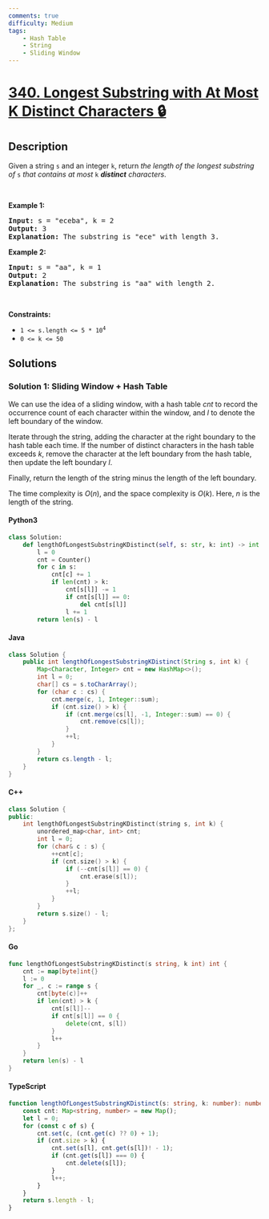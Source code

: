 ```yaml
---
comments: true
difficulty: Medium
tags:
    - Hash Table
    - String
    - Sliding Window
---
```


<!-- problem:start -->

# [340. Longest Substring with At Most K Distinct Characters 🔒](https://leetcode.com/problems/longest-substring-with-at-most-k-distinct-characters)

## Description

<!-- description:start -->

<p>Given a string <code>s</code> and an integer <code>k</code>, return <em>the length of the longest </em><span data-keyword="substring-nonempty"><em>substring</em></span><em> of</em> <code>s</code> <em>that contains at most</em> <code>k</code> <em><strong>distinct</strong> characters</em>.</p>

<p>&nbsp;</p>
<p><strong class="example">Example 1:</strong></p>

<pre>
<strong>Input:</strong> s = &quot;eceba&quot;, k = 2
<strong>Output:</strong> 3
<strong>Explanation:</strong> The substring is &quot;ece&quot; with length 3.</pre>

<p><strong class="example">Example 2:</strong></p>

<pre>
<strong>Input:</strong> s = &quot;aa&quot;, k = 1
<strong>Output:</strong> 2
<strong>Explanation:</strong> The substring is &quot;aa&quot; with length 2.
</pre>

<p>&nbsp;</p>
<p><strong>Constraints:</strong></p>

<ul>
	<li><code>1 &lt;= s.length &lt;= 5 * 10<sup>4</sup></code></li>
	<li><code>0 &lt;= k &lt;= 50</code></li>
</ul>

<!-- description:end -->

## Solutions

<!-- solution:start -->

### Solution 1: Sliding Window + Hash Table

We can use the idea of a sliding window, with a hash table $\textit{cnt}$ to record the occurrence count of each character within the window, and $\textit{l}$ to denote the left boundary of the window.

Iterate through the string, adding the character at the right boundary to the hash table each time. If the number of distinct characters in the hash table exceeds $k$, remove the character at the left boundary from the hash table, then update the left boundary $\textit{l}$.

Finally, return the length of the string minus the length of the left boundary.

The time complexity is $O(n)$, and the space complexity is $O(k)$. Here, $n$ is the length of the string.

<!-- tabs:start -->

#### Python3

```python
class Solution:
    def lengthOfLongestSubstringKDistinct(self, s: str, k: int) -> int:
        l = 0
        cnt = Counter()
        for c in s:
            cnt[c] += 1
            if len(cnt) > k:
                cnt[s[l]] -= 1
                if cnt[s[l]] == 0:
                    del cnt[s[l]]
                l += 1
        return len(s) - l
```

#### Java

```java
class Solution {
    public int lengthOfLongestSubstringKDistinct(String s, int k) {
        Map<Character, Integer> cnt = new HashMap<>();
        int l = 0;
        char[] cs = s.toCharArray();
        for (char c : cs) {
            cnt.merge(c, 1, Integer::sum);
            if (cnt.size() > k) {
                if (cnt.merge(cs[l], -1, Integer::sum) == 0) {
                    cnt.remove(cs[l]);
                }
                ++l;
            }
        }
        return cs.length - l;
    }
}
```

#### C++

```cpp
class Solution {
public:
    int lengthOfLongestSubstringKDistinct(string s, int k) {
        unordered_map<char, int> cnt;
        int l = 0;
        for (char& c : s) {
            ++cnt[c];
            if (cnt.size() > k) {
                if (--cnt[s[l]] == 0) {
                    cnt.erase(s[l]);
                }
                ++l;
            }
        }
        return s.size() - l;
    }
};
```

#### Go

```go
func lengthOfLongestSubstringKDistinct(s string, k int) int {
	cnt := map[byte]int{}
	l := 0
	for _, c := range s {
		cnt[byte(c)]++
		if len(cnt) > k {
			cnt[s[l]]--
			if cnt[s[l]] == 0 {
				delete(cnt, s[l])
			}
			l++
		}
	}
	return len(s) - l
}
```

#### TypeScript

```ts
function lengthOfLongestSubstringKDistinct(s: string, k: number): number {
    const cnt: Map<string, number> = new Map();
    let l = 0;
    for (const c of s) {
        cnt.set(c, (cnt.get(c) ?? 0) + 1);
        if (cnt.size > k) {
            cnt.set(s[l], cnt.get(s[l])! - 1);
            if (cnt.get(s[l]) === 0) {
                cnt.delete(s[l]);
            }
            l++;
        }
    }
    return s.length - l;
}
```

<!-- tabs:end -->

<!-- solution:end -->

<!-- problem:end -->
